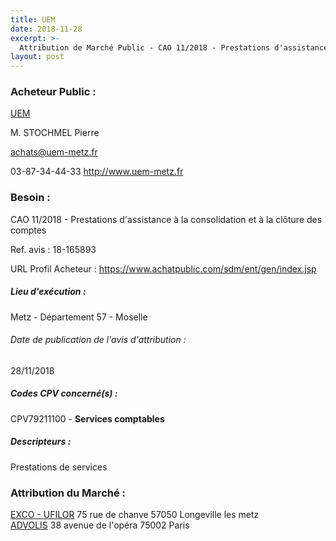 ```yaml
---
title: UEM
date: 2018-11-28
excerpt: >-
  Attribution de Marché Public - CAO 11/2018 - Prestations d'assistance à la consolidation et à la clôture des comptes
layout: post
---
```


### Acheteur Public : 
<a href="/acheteur-140/siren-779987486"> UEM</a><br/>

M. STOCHMEL Pierre

achats@uem-metz.fr

03-87-34-44-33
http://www.uem-metz.fr
### Besoin :

CAO 11/2018 - Prestations d'assistance à la consolidation et à la clôture des comptes

Ref. avis : 18-165893

URL Profil Acheteur : https://www.achatpublic.com/sdm/ent/gen/index.jsp

##### Lieu d'exécution :

Metz - Département 57 - Moselle

###### Date de publication de l'avis d'attribution : 
28/11/2018

##### Codes CPV concerné(s) :
CPV79211100 - **Services comptables** <br/>

##### Descripteurs :
Prestations de services <br/>

### Attribution du Marché :
<a href="/entreprise-574/siren-776220576"> EXCO - UFILOR</a>    75 rue de chanve 57050 Longeville les metz <br/>
<a href="/entreprise-563/siren-451567226"> ADVOLIS</a>    38 avenue de l'opéra 75002 Paris <br/>

